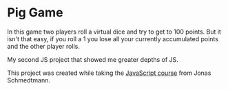 # Pig Game

In this game two players roll a virtual dice and try to get to 100 points.
But it isn't that easy, if you roll a 1 you lose all your currently accumulated points and the other player rolls.

My second JS project that showed me greater depths of JS.

This project was created while taking the [JavaScript course](https://www.udemy.com/course/the-complete-javascript-course/) from Jonas Schmedtmann.
